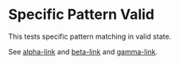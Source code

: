 # Specific Pattern Valid

This tests specific pattern matching in valid state.

See [alpha-link] and [beta-link] and [gamma-link].

[alpha-link]: https://example.com/alpha
[beta-link]: https://example.com/beta
[gamma-link]: https://example.com/gamma
